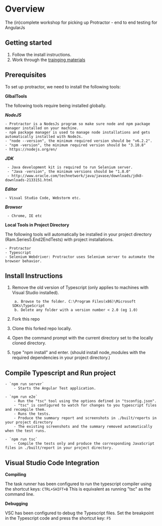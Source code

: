 # Overview
The (in)complete workshop for picking up Protractor - end to end testing for AngularJs

## Getting started

1. Follow the install instructions.
2. Work through the [trainging materials](training-guide.md)

## Prerequisites

To set up protractor, we need to install the following tools:

**GlbalTools**

The following tools require being installed globally.

***NodeJS***

	- Protractor is a NodesJs program so make sure node and npm package manager installed on your machine. 
	- npm package manager is used to manage node installations and gets automatically installed with NodeJs.
	- "node --version", the minimum required version should be "v6.2.2".
	- "npm -version", the minimum required version should be "3.10.8"
	- https://nodejs.org/en/

***JDK*** 
	 
	 - Java development kit is required to run Selenium server.  
	 - "Java -version", the minimum versions should be "1.8.0"
	 - http://www.oracle.com/technetwork/java/javase/downloads/jdk8-downloads-2133151.html


***Editor***

	- Visual Studio Code, Webstorm etc.
	
***Browser***

	 - Chrome, IE etc
	
**Local Tools in Project Directory**

The following tools will automatically be installed in your project directory (Ram.Series5.End2EndTests) with project installations.

	- Protractor
	- Typescript
	- Selenium Webdriver: Protractor uses Selenium server to automate the browser behavior.

## Install Instructions

1. Remove the old version of Typescript (only applies to machines with Visual Studio installed).

		a. Browse to the folder. C:\Program Files(x86)\Microsoft SDKs\TypeScript
		b. Delete any folder with a version number < 2.0 (eg 1.0)
		
2. Fork this repo

3. Clone this forked repo locally.	

4. Open the command prompt with the current directory set to the locally cloned directory.

5. type "npm install" and enter. (should install node_modules with the required dependencies in your project directory.)


## Compile Typescript and Run project

	- `npm run server`
		- Starts the Angular Test application.
			
	- `npm run e2e`
		- Run the "tsc" tool using the options defined in "tsconfig.json".
		- "tsc" is configured to watch for changes to you typescript files and recompile them.
		- Runs the tests.
		- Produce the summary report and screenshots in ./built/reports in your project directory
		- The existing screenshots and the summary removed automatically when the test runs.
			
	- `npm run tsc`
		- Compile the tests only and produce the corresponding JavaScript files in ./built/report in your project directory.
		

## Visual Studio Code Integration

**Compiling**

The task runner has been configured to run the typescript compiler using the shortcut keys: `CTRL+SHIFT+B`
This is equivalent as running "tsc" as the command line.

**Debugging**

VSC has been configured to debug the Typescript files. Set the breakpoint in the Typescript code and press the shortcut key: `F5`
